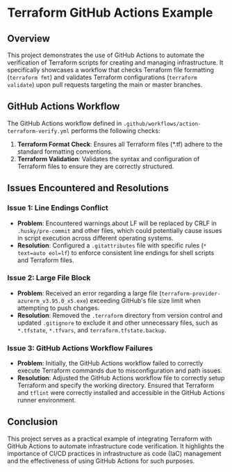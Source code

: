 # Terraform GitHub Actions Example

## Overview

This project demonstrates the use of GitHub Actions to automate the verification of Terraform scripts for creating and managing infrastructure. It specifically showcases a workflow that checks Terraform file formatting (`terraform fmt`) and validates Terraform configurations (`terraform validate`) upon pull requests targeting the main or master branches.

## GitHub Actions Workflow

The GitHub Actions workflow defined in `.github/workflows/action-terraform-verify.yml` performs the following checks:

1. **Terraform Format Check**: Ensures all Terraform files (*.tf) adhere to the standard formatting conventions.
2. **Terraform Validation**: Validates the syntax and configuration of Terraform files to ensure they are correctly structured.

## Issues Encountered and Resolutions

### Issue 1: Line Endings Conflict

- **Problem**: Encountered warnings about LF will be replaced by CRLF in `.husky/pre-commit` and other files, which could potentially cause issues in script execution across different operating systems.
- **Resolution**: Configured a `.gitattributes` file with specific rules (`* text=auto eol=lf`) to enforce consistent line endings for shell scripts and Terraform files.

### Issue 2: Large File Block

- **Problem**: Received an error regarding a large file (`terraform-provider-azurerm_v3.95.0_x5.exe`) exceeding GitHub's file size limit when attempting to push changes.
- **Resolution**: Removed the `.terraform` directory from version control and updated `.gitignore` to exclude it and other unnecessary files, such as `*.tfstate`, `*.tfvars`, and `terraform.tfstate.backup`.

### Issue 3: GitHub Actions Workflow Failures

- **Problem**: Initially, the GitHub Actions workflow failed to correctly execute Terraform commands due to misconfiguration and path issues.
- **Resolution**: Adjusted the GitHub Actions workflow file to correctly setup Terraform and specify the working directory. Ensured that Terraform and `tflint` were correctly installed and accessible in the GitHub Actions runner environment.

## Conclusion

This project serves as a practical example of integrating Terraform with GitHub Actions to automate infrastructure code verification. It highlights the importance of CI/CD practices in infrastructure as code (IaC) management and the effectiveness of using GitHub Actions for such purposes.

